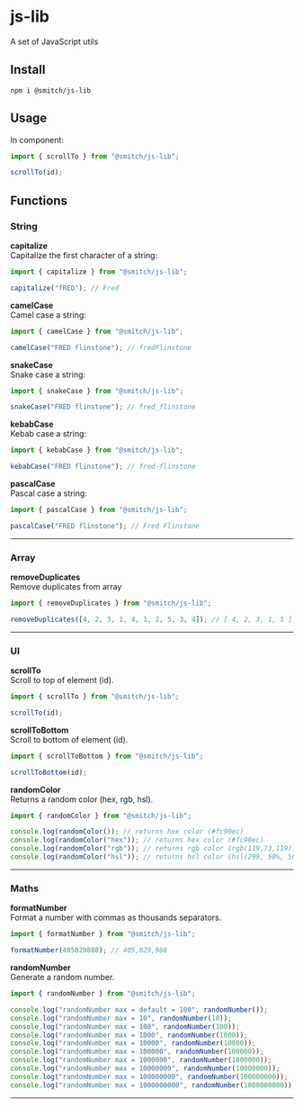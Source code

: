 # js-lib

A set of JavaScript utils

## Install

```shell
npm i @smitch/js-lib
```

## Usage

In component:

```js
import { scrollTo } from "@smitch/js-lib";

scrollTo(id);
```

## Functions

### String

**capitalize**  
Capitalize the first character of a string:

```js
import { capitalize } from "@smitch/js-lib";

capitalize("fRED"); // Fred
```

**camelCase**  
Camel case a string:

```js
import { camelCase } from "@smitch/js-lib";

camelCase("FRED flinstone"); // fredFlinstone
```

**snakeCase**  
Snake case a string:

```js
import { snakeCase } from "@smitch/js-lib";

snakeCase("FRED flinstone"); // fred_flinstone
```

**kebabCase**  
Kebab case a string:

```js
import { kebabCase } from "@smitch/js-lib";

kebabCase("FRED flinstone"); // fred-flinstone
```

**pascalCase**  
Pascal case a string:

```js
import { pascalCase } from "@smitch/js-lib";

pascalCase("FRED flinstone"); // Fred Flinstone
```

---

### Array

**removeDuplicates**  
Remove duplicates from array

```js
import { removeDuplicates } from "@smitch/js-lib";

removeDuplicates([4, 2, 3, 1, 4, 1, 2, 5, 3, 4]); // [ 4, 2, 3, 1, 5 ]
```

---

### UI

**scrollTo**  
Scroll to top of element (id).

```js
import { scrollTo } from "@smitch/js-lib";

scrollTo(id);
```

**scrollToBottom**  
Scroll to bottom of element (id).

```js
import { scrollToBottom } from "@smitch/js-lib";

scrollToBottom(id);
```

**randomColor**  
Returns a random color (hex, rgb, hsl).

```js
import { randomColor } from "@smitch/js-lib";

console.log(randomColor()); // returns hex color (#fc90ec)
console.log(randomColor("hex")); // returns hex color (#fc90ec)
console.log(randomColor("rgb")); // returns rgb color (rgb(119,73,119))
console.log(randomColor("hsl")); // returns hsl color (hsl(299, 50%, 50%))
```

---

### Maths

**formatNumber**  
Format a number with commas as thousands separators.

```js
import { formatNumber } from "@smitch/js-lib";

formatNumber(405029888); // 405,029,988
```

**randomNumber**  
Generate a random number.

```js
import { randomNumber } from "@smitch/js-lib";

console.log("randomNumber max = default = 100", randomNumber());
console.log("randomNumber max = 10", randomNumber(10));
console.log("randomNumber max = 100", randomNumber(100));
console.log("randomNumber max = 1000", randomNumber(1000));
console.log("randomNumber max = 10000", randomNumber(10000));
console.log("randomNumber max = 100000", randomNumber(100000));
console.log("randomNumber max = 1000000", randomNumber(1000000));
console.log("randomNumber max = 10000000", randomNumber(10000000));
console.log("randomNumber max = 100000000", randomNumber(100000000));
console.log("randomNumber max = 1000000000", randomNumber(1000000000));
```

---
